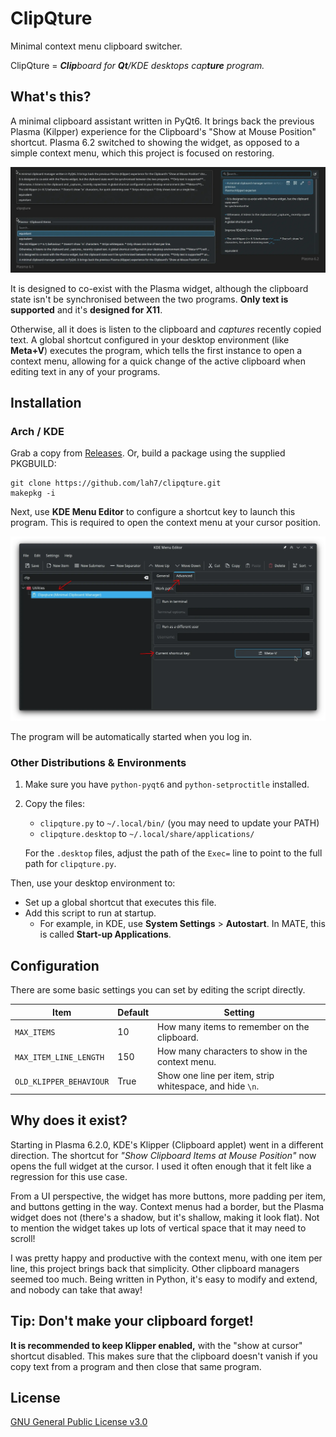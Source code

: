 # ClipQture

Minimal context menu clipboard switcher.

ClipQture = _**Clip**board for **Qt**/KDE desktops cap**ture** program._


## What's this?

A minimal clipboard assistant written in PyQt6. It brings back the previous
Plasma (Kilpper) experience for the Clipboard's "Show at Mouse Position" shortcut.
Plasma 6.2 switched to showing the widget, as opposed to a simple context menu,
which this project is focused on restoring.

![Comparison of clipqture and Klipper in Plasma 6.1 and 6.2](.readme/comparison.webp)

It is designed to co-exist with the Plasma widget, although the clipboard state isn't
be synchronised between the two programs. **Only text is supported** and
it's **designed for X11**.

Otherwise, all it does is listen to the clipboard and _captures_ recently copied text.
A global shortcut configured in your desktop environment (like **Meta+V**) executes
the program, which tells the first instance to open a context menu,
allowing for a quick change of the active clipboard when editing text in any of
your programs.


## Installation

### Arch / KDE

Grab a copy from [Releases]. Or, build a package using the supplied PKGBUILD:

    git clone https://github.com/lah7/clipqture.git
    makepkg -i

[Releases]: https://github.com/lah7/clipqture

Next, use **KDE Menu Editor** to configure a shortcut key to launch this program.
This is required to open the context menu at your cursor position.

![Showing KDE Menu Editor with Advanced tab](.readme/menuedit.webp)

The program will be automatically started when you log in.


### Other Distributions & Environments

1. Make sure you have `python-pyqt6` and `python-setproctitle` installed.

2. Copy the files:

    * `clipqture.py` to `~/.local/bin/` (you may need to update your PATH)
    * `clipqture.desktop` to `~/.local/share/applications/`

    For the `.desktop` files, adjust the path of the `Exec=` line to point
    to the full path for `clipqture.py`.

Then, use your desktop environment to:

* Set up a global shortcut that executes this file.
* Add this script to run at startup.
    * For example, in KDE, use **System Settings** > **Autostart**. In MATE, this is called **Start-up Applications**.


## Configuration

There are some basic settings you can set by editing the script directly.

| Item                   | Default | Setting                                      |
| ---------------------- | ------- | -------------------------------------------- |
| `MAX_ITEMS`            | 10      | How many items to remember on the clipboard.
| `MAX_ITEM_LINE_LENGTH` | 150     | How many characters to show in the context menu.
| `OLD_KLIPPER_BEHAVIOUR`| True    | Show one line per item, strip whitespace, and hide `\n`.


## Why does it exist?

Starting in Plasma 6.2.0, KDE's Klipper (Clipboard applet) went in a different
direction. The shortcut for _"Show Clipboard Items at Mouse Position"_ now opens
the full widget at the cursor. I used it often enough that it felt like a
regression for this use case.

From a UI perspective, the widget has more buttons, more padding per item,
and buttons getting in the way. Context menus had a border, but the Plasma widget
does not (there's a shadow, but it's shallow, making it look flat).
Not to mention the widget takes up lots of vertical space that it may need
to scroll!

I was pretty happy and productive with the context menu, with one item per line,
this project brings back that simplicity. Other clipboard managers seemed too much.
Being written in Python, it's easy to modify and extend, and nobody can take
that away!


## Tip: Don't make your clipboard forget!

**It is recommended to keep Klipper enabled,** with the "show at cursor" shortcut disabled.
This makes sure that the clipboard doesn't vanish if you copy text from a program
and then close that same program.


## License

[GNU General Public License v3.0](LICENSE)
